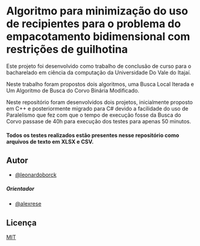 
# Algoritmo para minimização do uso de recipientes para o problema do empacotamento bidimensional com restrições de guilhotina

Este projeto foi desenvolvido como trabalho de conclusão de curso para o bacharelado em ciência da computação da Universidade Do Vale do Itajaí.

Neste trabalho foram propostos dois algoritmos, uma Busca Local Iterada e Um Algoritmo de Busca do Corvo Binária Modificado.

Neste repositório foram desenvolvidos dois projetos, inicialmente proposto em C++ e posteriormente migrado para C# devido a facilidade do uso de Paralelismo que fez com que o tempo de execução fosse da Busca do Corvo passase de 40h para execução dos testes para apenas 50 minutos.

#### Todos os testes realizados estão presentes nesse repositório como arquivos de texto em XLSX e CSV.







## Autor

- [@leonardoborck](https://www.github.com/leonardoborck)

##### Orientador
- [@alexrese](https://github.com/alexrese)


## Licença

[MIT](https://choosealicense.com/licenses/mit/)

